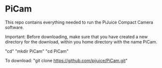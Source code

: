 # PiCam
This repo contains everything needed to run the PiJuice Compact Camera software. 

Important: Before downloading, make sure that you have created a new directory for the download, within you home directory with the name PiCam.

"cd"
"mkdir PiCam"
"cd PiCam"
 
To download: "git clone https://github.com/pijuice/PiCam.git" 
